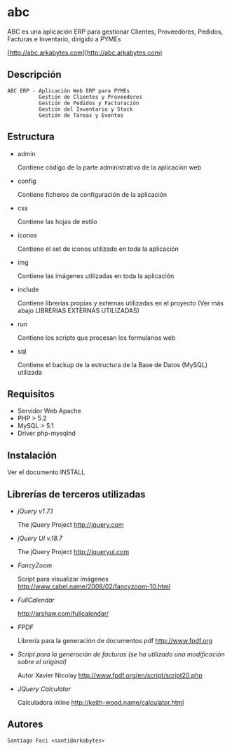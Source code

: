 abc
===

ABC es una aplicación ERP para gestionar Clientes, Proveedores, Pedidos, Facturas e Inventario, dirigido a PYMEs

[http://abc.arkabytes.com](http://abc.arkabytes.com)

Descripción
-----------

    ABC ERP - Aplicación Web ERP para PYMEs
              Gestión de Clientes y Proveedores
              Gestión de Pedidos y Facturación
              Gestión del Inventario y Stock
              Gestión de Tareas y Eventos

Estructura
----------

- admin

    Contiene código de la parte administrativa de la aplicación web

- config

    Contiene ficheros de configuración de la aplicación

- css

    Contiene las hojas de estilo

- iconos

    Contiene el set de iconos utilizado en toda la aplicación

- img

    Contiene las imágenes utilizadas en toda la aplicación

- include

    Contiene librerias propias y externas utilizadas en el proyecto (Ver más abajo LIBRERIAS EXTERNAS UTILIZADAS)

- run

    Contiene los scripts que procesan los formularios web

- sql

    Contiene el backup de la estructura de la Base de Datos (MySQL) utilizada

Requisitos
----------

- Servidor Web Apache
- PHP > 5.2
- MySQL > 5.1
- Driver php-mysqlnd

Instalación
-----------

Ver el documento INSTALL

Librerías de terceros utilizadas
--------------------------------

- _jQuery v1.7.1_
    
    The jQuery Project
    http://jquery.com

- _jQuery UI v.18.7_

    The jQuery Project
    http://jqueryui.com

- _FancyZoom_

    Script para visualizar imágenes
    http://www.cabel.name/2008/02/fancyzoom-10.html
    
- _FullCalendar_

    http://arshaw.com/fullcalendar/

- _FPDF_

    Librería para la generación de documentos pdf
    http://www.fpdf.org

- _Script para la generación de facturas (se ha utilizado una modificación sobre el original)_

    Autor Xavier Nicolay
    http://www.fpdf.org/en/script/script20.php

- _JQuery Calculator_

    Calculadora inline
    http://keith-wood.name/calculator.html

Autores
-------

    Santiago Faci <santi@arkabytes>
